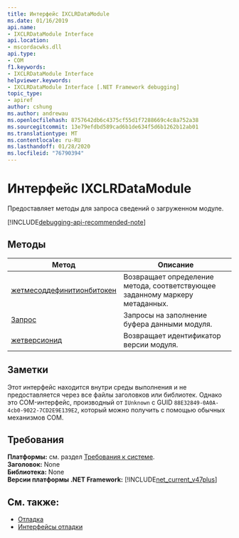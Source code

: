 ```yaml
---
title: Интерфейс IXCLRDataModule
ms.date: 01/16/2019
api.name:
- IXCLRDataModule Interface
api.location:
- mscordacwks.dll
api.type:
- COM
f1.keywords:
- IXCLRDataModule Interface
helpviewer.keywords:
- IXCLRDataModule Interface [.NET Framework debugging]
topic_type:
- apiref
author: cshung
ms.author: andrewau
ms.openlocfilehash: 8757642db6c4375cf55d1f7288669c4c8a752a38
ms.sourcegitcommit: 13e79efdbd589cad6b1de634f5d6b1262b12ab01
ms.translationtype: MT
ms.contentlocale: ru-RU
ms.lasthandoff: 01/28/2020
ms.locfileid: "76790394"
---
```

# <a name="ixclrdatamodule-interface"></a>Интерфейс IXCLRDataModule

Предоставляет методы для запроса сведений о загруженном модуле.

[!INCLUDE[debugging-api-recommended-note](../../../../includes/debugging-api-recommended-note.md)]

## <a name="methods"></a>Методы

| Метод                                                                                                                                | Описание                                                         |
| ------------------------------------------------------------------------------------------------------------------------------------- | ------------------------------------------------------------------- |
| [жетмесоддефинитионбитокен](ixclrdatamodule-getmethoddefinitionbytoken-method.md) | Возвращает определение метода, соответствующее заданному маркеру метаданных. |
| [Запрос](ixclrdatamodule-request-method.md)                                       | Запросы на заполнение буфера данными модуля.       |
| [жетверсионид](ixclrdatamodule-getversionid-method.md)                             | Возвращает идентификатор версии модуля.                                       |

## <a name="remarks"></a>Заметки

Этот интерфейс находится внутри среды выполнения и не предоставляется через все файлы заголовков или библиотек. Однако это COM-интерфейс, производный от `IUnknown` с GUID `88E32849-0A0A-4cb0-9022-7CD2E9E139E2`, который можно получить с помощью обычных механизмов COM.

## <a name="requirements"></a>Требования

**Платформы:** см. раздел [Требования к системе](../../../../docs/framework/get-started/system-requirements.md).  
**Заголовок:** None  
**Библиотека:** None  
**Версии платформы .NET Framework:** [!INCLUDE[net_current_v47plus](../../../../includes/net-current-v47plus.md)]  

## <a name="see-also"></a>См. также:

- [Отладка](index.md)
- [Интерфейсы отладки](debugging-interfaces.md)
